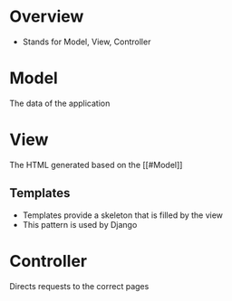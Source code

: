 # Overview
- Stands for Model, View, Controller

# Model
The data of the application

# View
The HTML generated based on the [[#Model]]

## Templates
- Templates provide a skeleton that is filled by the view
- This pattern is used by Django

# Controller
Directs requests to the correct pages